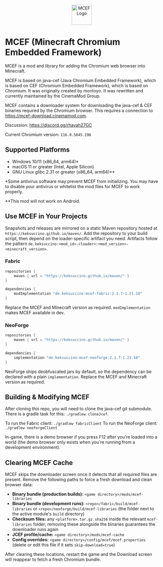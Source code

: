 <p align="center">
  <img src="https://github.com/CinemaMod/mcef/assets/30220598/938896d7-2589-49df-8f82-29266c64dfb7" alt="MCEF Logo" style="width:66px;height:66px;">
</p>

# MCEF (Minecraft Chromium Embedded Framework)

MCEF is a mod and library for adding the Chromium web browser into Minecraft.

MCEF is based on java-cef (Java Chromium Embedded Framework), which is based on CEF (Chromium Embedded Framework), which is based on Chromium. It was originally created by montoyo. It was rewritten and currently maintained by the CinemaMod Group.

MCEF contains a downloader system for downloading the java-cef & CEF binaries required by the Chromium browser. This requires a connection to https://mcef-download.cinemamod.com.

Discussion: https://discord.gg/rhayah27GC

Current Chromium version: `116.0.5845.190`

## Supported Platforms

- Windows 10/11 (x86_64, arm64)*
- macOS 11 or greater (Intel, Apple Silicon)
- GNU Linux glibc 2.31 or greater (x86_64, arm64)**

*Some antivirus software may prevent MCEF from initializing. You may have to disable your antivirus or whitelist the mod files for MCEF to work properly.

**This mod will not work on Android.

## Use MCEF in Your Projects

Snapshots and releases are mirrored on a static Maven repository hosted at `https://keksuccino.github.io/maven/`. Add the repository to your build script, then depend on the loader-specific artifact you need. Artifacts follow the pattern `de.keksuccino:<mod_id>-<loader>:<mod_version>-<minecraft_version>`.

### Fabric

```groovy
repositories {
    maven { url = "https://keksuccino.github.io/maven/" }
}

dependencies {
    modImplementation "de.keksuccino:mcef-fabric:2.1.7-1.21.10"
}
```

Replace the MCEF and Minecraft version as required. `modImplementation` makes MCEF available in dev.

### NeoForge

```groovy
repositories {
    maven { url = "https://keksuccino.github.io/maven/" }
}

dependencies {
    implementation "de.keksuccino:mcef-neoforge:2.1.7-1.21.10"
}
```

NeoForge ships deobfuscated jars by default, so the dependency can be declared with a plain `implementation`. Replace the MCEF and Minecraft version as required.

## Building & Modifying MCEF

After cloning this repo, you will need to clone the java-cef git submodule. There is a gradle task for this: `./gradlew cloneJcef`.

To run the Fabric client: `./gradlew fabricClient`
To run the NeoForge client: `./gradlew neoforgeClient`

In-game, there is a demo browser if you press F12 after you're loaded into a world (the demo browser only exists when you're running from a development environment).

## Clearing MCEF Cache

MCEF skips the downloader screen once it detects that all required files are present. Remove the following paths to force a fresh download and clean browser data:

- **Binary bundle (production builds):** `<game directory>/mods/mcef-libraries`
- **Binary bundle (development runs):** `<repo>/fabric/build/mcef-libraries` or `<repo>/neoforge/build/mcef-libraries` (the folder next to the active module's `build` directory)
- **Checksum files:** any `<platform>.tar.gz.sha256` inside the relevant `mcef-libraries` folder; removing these alongside the binaries guarantees the downloader runs again
- **JCEF profile/cache:** `<game directory>/mods/mcef-cache`
- **Config overrides:** `<game directory>/config/mcef/mcef.properties` (delete or edit this file if it sets `skip-download=true`)

After clearing these locations, restart the game and the Download screen will reappear to fetch a fresh Chromium bundle.
